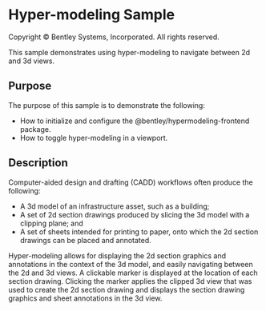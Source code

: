 # Hyper-modeling Sample

Copyright © Bentley Systems, Incorporated. All rights reserved.

This sample demonstrates using hyper-modeling to navigate between 2d and 3d views.

## Purpose

The purpose of this sample is to demonstrate the following:

* How to initialize and configure the @bentley/hypermodeling-frontend package.
* How to toggle hyper-modeling in a viewport.

## Description

Computer-aided design and drafting (CADD) workflows often produce the following:

* A 3d model of an infrastructure asset, such as a building;
* A set of 2d section drawings produced by slicing the 3d model with a clipping plane; and
* A set of sheets intended for printing to paper, onto which the 2d section drawings can be placed and annotated.

Hyper-modeling allows for displaying the 2d section graphics and annotations in the context of the 3d model, and easily navigating between the 2d and 3d views. A clickable marker is displayed at the location of each section drawing. Clicking the marker applies the clipped 3d view that was used to create the 2d section drawing and displays the section drawing graphics and sheet annotations in the 3d view.
